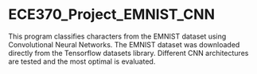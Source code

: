 # ECE370_Project_EMNIST_CNN
This program classifies characters from the EMNIST dataset using Convolutional Neural Networks.
The EMNIST dataset was downloaded directly from the Tensorflow datasets library. 
Different CNN architectures are tested and the most optimal is evaluated.

